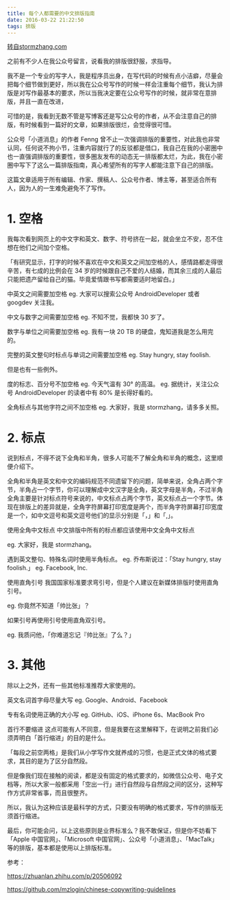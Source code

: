 ```yaml
---
title: 每个人都需要的中文排版指南
date: 2016-03-22 21:22:50
tags: 排版
---
```


[转自stormzhang.com](http://stormzhang.com/2017/03/16/chinese-copywriting/)

之前有不少人在我公众号留言，说看我的排版很舒服，求指导。

我不是一个专业的写字人，我是程序员出身，在写代码的时候有点小洁癖，尽量会把每个细节做到更好，所以我在公众号写作的时候一样会注重每个细节，我认为排版是对写作最基本的要求，所以当我决定要在公众号写作的时候，就非常在意排版，并且一直在改进，

可惜的是，我看到无数不管是写博客还是写公众号的作者，从不会注意自己的排版，有时候看到一篇好的文章，如果排版很烂，会觉得很可惜。

公众号「小道消息」的作者 Fenng 曾不止一次强调排版的重要性，对此我也非常认同，任何说不拘小节，注重内容就行了的反驳都是借口，我自己在我的小密圈中也一直强调排版的重要性，很多圈友发布的动态无一排版都太烂，为此，我在小密圈中写下了这么一篇排版指南，真心希望所有的写字人都能注意下自己的排版。

这篇文章适用于所有编辑、作家、撰稿人、公众号作者、博主等，甚至适合所有人，因为人的一生难免避免不了写作。

<!-- more --> 

# 1. 空格

我每次看到网页上的中文字和英文、数字、符号挤在一起，就会坐立不安，忍不住想在他们之间加个空格。

「有研究显示，打字的时候不喜欢在中文和英文之间加空格的人，感情路都走得很辛苦，有七成的比例会在 34 岁的时候跟自己不爱的人结婚，而其余三成的人最后只能把遗产留给自己的猫。毕竟爱情跟书写都需要适时地留白。」

中英文之间需要加空格
eg. 大家可以搜索公众号 AndroidDeveloper 或者 googdev 关注我。

中文与数字之间需要加空格
eg. 不知不觉，我都快 30 岁了。

数字与单位之间需要加空格
eg. 我有一块 20 TB 的硬盘，鬼知道我是怎么用完的。

完整的英文整句时标点与单词之间需要加空格
eg. Stay hungry, stay foolish.

但是也有一些例外。

度的标志、百分号不加空格
eg. 今天气温有 30° 的高温。 eg. 据统计，关注公众号 AndroidDeveloper 的读者中有 80% 是长得好看的。

全角标点与其他字符之间不加空格
eg. 大家好，我是 stormzhang，请多多关照。

# 2. 标点

说到标点，不得不说下全角和半角，很多人可能不了解全角和半角的概念，这里顺便介绍下。

全角和半角是英文和中文的编码规范不同遗留下的问题，简单来说，全角占两个字节，半角占一个字节，你可以理解成中文汉字是全角，英文字母是半角，不过半角全角主要是针对标点符号来说的，中文标点占两个字节，英文标点占一个字节。体现在排版上的差异就是，全角字符屏幕打印宽度是两个，而半角字符屏幕打印宽度是一个，如中文逗号和英文逗号他们的显示分别是「，」和「,」。

使用全角中文标点
中文排版中所有的标点都应该使用中文全角中文标点

eg. 大家好，我是 stormzhang。

遇到英文整句、特殊名词时使用半角标点。
eg. 乔布斯说过：「Stay hungry, stay foolish.」 eg. Facebook, Inc.

使用直角引号
我国国家标准要求弯引号，但是个人建议在新媒体排版时使用直角引号。

eg. 你竟然不知道「帅比张」？

如果引号再使用引号使用直角双引号。

eg. 我质问他，「你难道忘记『帅比张』了么？」

# 3. 其他

除以上之外，还有一些其他标准推荐大家使用的。

英文名词首字母尽量大写
eg. Google、Android、Facebook

专有名词使用正确的大小写
eg. GitHub、iOS、iPhone 6s、MacBook Pro

首行不要缩进
这点可能有人不同意，但是我要在这里解释下，在说明之前我们必须弄明白「首行缩进」的目的是什么。

「每段之前空两格」是我们从小学写作文就养成的习惯，也是正式文体的格式要求，其目的是为了区分自然段。

但是像我们现在接触的阅读，都是没有固定的格式要求的，如微信公众号、电子文档等，所以大家一般都采用「空出一行」进行自然段与自然段之间的区分，这种写作方式非常省事，而且很整齐。

所以，我认为这种应该是最科学的方式，只要没有明确的格式要求，写作的排版无须首行缩进。

最后，你可能会问，以上这些原则是业界标准么？我不敢保证，但是你不妨看下 「Apple 中国官网」、「Microsoft 中国官网」、公众号「小道消息」、「MacTalk」等的排版，基本都是使用以上排版标准。

参考：

https://zhuanlan.zhihu.com/p/20506092

https://github.com/mzlogin/chinese-copywriting-guidelines